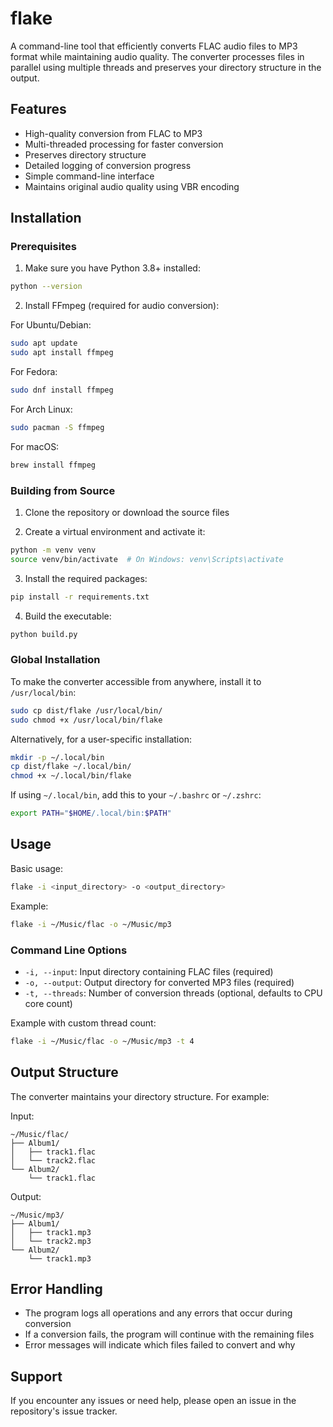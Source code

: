 # flake

A command-line tool that efficiently converts FLAC audio files to MP3 format while maintaining audio quality. The converter processes files in parallel using multiple threads and preserves your directory structure in the output.

## Features

- High-quality conversion from FLAC to MP3
- Multi-threaded processing for faster conversion
- Preserves directory structure
- Detailed logging of conversion progress
- Simple command-line interface
- Maintains original audio quality using VBR encoding

## Installation

### Prerequisites

1. Make sure you have Python 3.8+ installed:
```bash
python --version
```

2. Install FFmpeg (required for audio conversion):

For Ubuntu/Debian:
```bash
sudo apt update
sudo apt install ffmpeg
```

For Fedora:
```bash
sudo dnf install ffmpeg
```

For Arch Linux:
```bash
sudo pacman -S ffmpeg
```

For macOS:
```bash
brew install ffmpeg
```

### Building from Source

1. Clone the repository or download the source files

2. Create a virtual environment and activate it:
```bash
python -m venv venv
source venv/bin/activate  # On Windows: venv\Scripts\activate
```

3. Install the required packages:
```bash
pip install -r requirements.txt
```

4. Build the executable:
```bash
python build.py
```

### Global Installation

To make the converter accessible from anywhere, install it to `/usr/local/bin`:
```bash
sudo cp dist/flake /usr/local/bin/
sudo chmod +x /usr/local/bin/flake
```

Alternatively, for a user-specific installation:
```bash
mkdir -p ~/.local/bin
cp dist/flake ~/.local/bin/
chmod +x ~/.local/bin/flake
```

If using `~/.local/bin`, add this to your `~/.bashrc` or `~/.zshrc`:
```bash
export PATH="$HOME/.local/bin:$PATH"
```

## Usage

Basic usage:
```bash
flake -i <input_directory> -o <output_directory>
```

Example:
```bash
flake -i ~/Music/flac -o ~/Music/mp3
```

### Command Line Options

- `-i, --input`: Input directory containing FLAC files (required)
- `-o, --output`: Output directory for converted MP3 files (required)
- `-t, --threads`: Number of conversion threads (optional, defaults to CPU core count)

Example with custom thread count:
```bash
flake -i ~/Music/flac -o ~/Music/mp3 -t 4
```

## Output Structure

The converter maintains your directory structure. For example:

Input:
```
~/Music/flac/
├── Album1/
│   ├── track1.flac
│   └── track2.flac
└── Album2/
    └── track1.flac
```

Output:
```
~/Music/mp3/
├── Album1/
│   ├── track1.mp3
│   └── track2.mp3
└── Album2/
    └── track1.mp3
```

## Error Handling

- The program logs all operations and any errors that occur during conversion
- If a conversion fails, the program will continue with the remaining files
- Error messages will indicate which files failed to convert and why

## Support

If you encounter any issues or need help, please open an issue in the repository's issue tracker.
